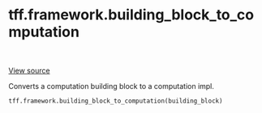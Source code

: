 <div itemscope itemtype="http://developers.google.com/ReferenceObject">
<meta itemprop="name" content="tff.framework.building_block_to_computation" />
<meta itemprop="path" content="Stable" />
</div>

# tff.framework.building_block_to_computation

<table class="tfo-notebook-buttons tfo-api" align="left">
</table>

<a target="_blank" href="http://github.com/tensorflow/federated/tree/master/tensorflow_federated/python/core/impl/computation_wrapper_instances.py">View
source</a>

Converts a computation building block to a computation impl.

```python
tff.framework.building_block_to_computation(building_block)
```

<!-- Placeholder for "Used in" -->
